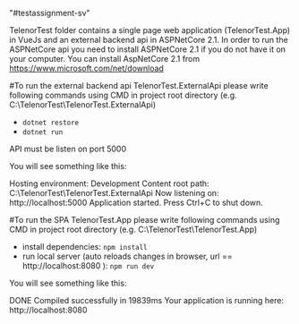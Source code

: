 "#testassignment-sv" 

TelenorTest folder contains a single page web application (TelenorTest.App) in VueJs and an external backend api in ASPNetCore 2.1. 
In order to run the ASPNetCore api you need to install ASPNetCore 2.1 if you do not have it on your computer. You can install AspNetCore 2.1 from 
https://www.microsoft.com/net/download   

#To run the external backend api TelenorTest.ExternalApi please write following commands using CMD in project root directory (e.g. C:\TelenorTest\TelenorTest.ExternalApi) 

* `dotnet restore`
* `dotnet run`

API must be listen on port 5000   

You will see something like this:

Hosting environment: Development
Content root path: C:\TelenorTest\TelenorTest.ExternalApi
Now listening on: http://localhost:5000
Application started. Press Ctrl+C to shut down.


#To run the SPA TelenorTest.App please write following commands using CMD in project root directory (e.g. C:\TelenorTest\TelenorTest.App)

* install dependencies: `npm install`
* run local server (auto reloads changes in browser, url == http://localhost:8080 ): `npm run dev`

You will see something like this:

DONE  Compiled successfully in 19839ms
Your application is running here: http://localhost:8080

